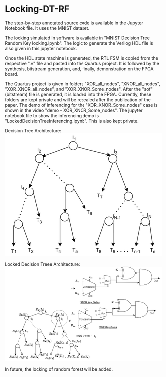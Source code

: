 # Locking-DT-RF

The step-by-step annotated source code is available in the Jupyter Notebook file. It uses the MNIST dataset. 

The locking simulated in software is available in "MNIST Decision Tree Random Key locking.ipynb". The logic to generate the Verilog HDL file is also given in this jupyter notebook.

Once the HDL state machine is generated, the RTL FSM is copied from the respective ".v" file and pasted into the Quartus project. It is followed by the synthesis, bitstream generation, and, finally, demonstration on the FPGA board. 

The Quartus project is given in folders "XOR_all_nodes", "XNOR_all_nodes", "XOR_XNOR_all_nodes", and "XOR_XNOR_Some_nodes". After the "sof" (bitstream) file is generated, it is loaded into the FPGA. Currently, these folders are kept private and will be resealed after the publication of the paper. The demo of inferencing for the  "XOR_XNOR_Some_nodes" case is shown in the video "demo - XOR_XNOR_Some_nodes". The jupyter notebook file to show the inferencing demo is "LockedDecisionTreeInferencing.ipynb". This is also kept private.

Decision Tree Architecture:
![alt text](https://github.com/rkarn/Locking-DT-RF/blob/main/decision_tree_diagram-1.png)


Locked Decision Treee Architecture:
![alt text](https://github.com/rkarn/Locking-DT-RF/blob/main/Locked_decision_tree.png)


In future, the locking of random forest will be added. 
